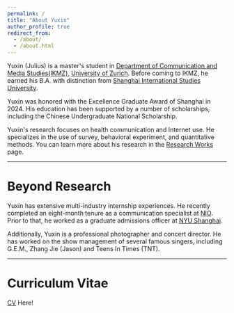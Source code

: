 ```yaml
---
permalink: /
title: "About Yuxin"
author_profile: true
redirect_from: 
  - /about/
  - /about.html
---
```


Yuxin (Julius) is a master's student in [Department of Communication and Media Studies(IKMZ)](https://www.ikmz.uzh.ch/en.html), [University of Zurich](https://www.uzh.ch/en.html). Before coming to IKMZ, he earned his B.A. with distinction from [Shanghai International Studies University](https://en.shisu.edu.cn/). 

Yuxin was honored with the Excellence Graduate Award of Shanghai in 2024. His education has been supported by a number of scholarships, including the Chinese Undergraduate National Scholarship.

Yuxin's research focuses on health communication and Internet use. He specializes in the use of survey, behavioral experiment, and quantitative methods. You can learn more about his research in the [Research Works](https://yuxin2003.github.io/research/) page.

---


Beyond Research
======
Yuxin has extensive multi-industry internship experiences. He recently completed an eight-month tenure as a communication specialist at [NIO](https://www.nio.com/?noredirect=). Prior to that, he worked as a graduate admissions officer at [NYU Shanghai](https://shanghai.nyu.edu/).

Additionally, Yuxin is a professional photographer and concert director. He has worked on the show management of several famous singers, including G.E.M., Zhang Jie (Jason) and Teens In Times (TNT).

---

Curriculum Vitae
===

[CV](files/2409_YuxinChen_CV.pdf) Here!
